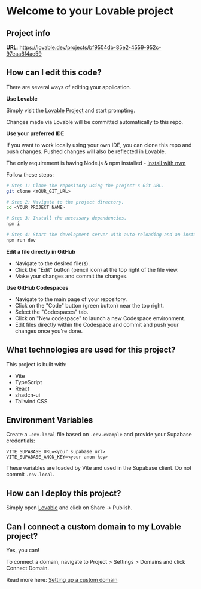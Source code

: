 # Welcome to your Lovable project

## Project info

**URL**: https://lovable.dev/projects/bf9504db-85e2-4559-952c-97eaa6f4ae59

## How can I edit this code?

There are several ways of editing your application.

**Use Lovable**

Simply visit the [Lovable Project](https://lovable.dev/projects/bf9504db-85e2-4559-952c-97eaa6f4ae59) and start prompting.

Changes made via Lovable will be committed automatically to this repo.

**Use your preferred IDE**

If you want to work locally using your own IDE, you can clone this repo and push changes. Pushed changes will also be reflected in Lovable.

The only requirement is having Node.js & npm installed - [install with nvm](https://github.com/nvm-sh/nvm#installing-and-updating)

Follow these steps:

```sh
# Step 1: Clone the repository using the project's Git URL.
git clone <YOUR_GIT_URL>

# Step 2: Navigate to the project directory.
cd <YOUR_PROJECT_NAME>

# Step 3: Install the necessary dependencies.
npm i

# Step 4: Start the development server with auto-reloading and an instant preview.
npm run dev
```

**Edit a file directly in GitHub**

- Navigate to the desired file(s).
- Click the "Edit" button (pencil icon) at the top right of the file view.
- Make your changes and commit the changes.

**Use GitHub Codespaces**

- Navigate to the main page of your repository.
- Click on the "Code" button (green button) near the top right.
- Select the "Codespaces" tab.
- Click on "New codespace" to launch a new Codespace environment.
- Edit files directly within the Codespace and commit and push your changes once you're done.

## What technologies are used for this project?

This project is built with:

- Vite
- TypeScript
- React
- shadcn-ui
- Tailwind CSS

## Environment Variables

Create a `.env.local` file based on `.env.example` and provide your Supabase credentials:

```
VITE_SUPABASE_URL=<your supabase url>
VITE_SUPABASE_ANON_KEY=<your anon key>
```

These variables are loaded by Vite and used in the Supabase client. Do not commit `.env.local`.

## How can I deploy this project?

Simply open [Lovable](https://lovable.dev/projects/bf9504db-85e2-4559-952c-97eaa6f4ae59) and click on Share -> Publish.

## Can I connect a custom domain to my Lovable project?

Yes, you can!

To connect a domain, navigate to Project > Settings > Domains and click Connect Domain.

Read more here: [Setting up a custom domain](https://docs.lovable.dev/tips-tricks/custom-domain#step-by-step-guide)
